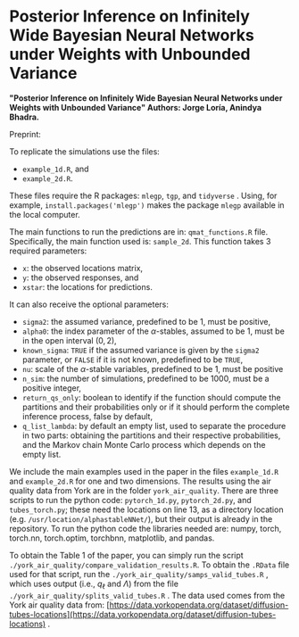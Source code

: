 # Posterior Inference on Infinitely Wide Bayesian Neural Networks under Weights with Unbounded Variance

**"Posterior Inference on Infinitely Wide Bayesian Neural Networks under Weights with Unbounded Variance" Authors: Jorge Loría, Anindya Bhadra.** 

Preprint: []()

To replicate the simulations use the files: 
- `example_1d.R`, and
- `example_2d.R`.

These files require the R packages: `mlegp`, `tgp`, and `tidyverse` . Using, for example, `install.packages('mlegp')` makes the package `mlegp` available in the local computer.

The main functions to run the predictions are in: `qmat_functions.R` file. Specifically, the main function used is: `sample_2d`. This function takes 3 required parameters:

- `x`: the observed locations matrix,
- `y`: the observed responses, and
- `xstar`: the locations for predictions.
 
It can also receive the optional parameters:
- `sigma2`: the assumed variance, predefined to be 1, must be positive,
- `alpha0`: the index parameter of the $\alpha$-stables, assumed to be 1, must be in the open interval $(0,2)$,
- `known_sigma`: `TRUE` if the assumed variance is given by the `sigma2` parameter, or `FALSE` if it is not known, predefined to be `TRUE`,
- `nu`: scale of the $\alpha$-stable variables, predefined to be 1, must be positive
- `n_sim`: the number of simulations, predefined to be 1000, must be a positive integer,
- `return_qs_only`: boolean to identify if the function should compute the partitions and their probabilities only or if it should perform the complete inference process, false by default,
- `q_list_lambda`: by default an empty list, used to separate the procedure in two parts: obtaining the partitions and their respective probabilities, and the Markov chain Monte Carlo process which depends on the empty list.

We include the main examples used in the paper in the files `example_1d.R` and `example_2d.R` for one and two dimensions. The results using the air quality data from York are in the folder `york_air_quality`. There are three scripts to run the python code: `pytorch_1d.py`, `pytorch_2d.py`, and `tubes_torch.py`; these need the locations on line 13, as a directory location (e.g. `/usr/location/alphastableNNet/`), but their output is already in the repository. To run the python code the libraries needed are: numpy, torch, torch.nn, torch.optim, torchbnn, matplotlib, and pandas.

To obtain the Table 1 of the paper, you can simply run the script `./york_air_quality/compare_validation_results.R`. To obtain the `.RData` file used for that script, run the `./york_air_quality/samps_valid_tubes.R` , which uses output (i.e., $q_\ell$ and $\Lambda$) from the file `./york_air_quality/splits_valid_tubes.R` . The data used comes from the York air quality data from: [https://data.yorkopendata.org/dataset/diffusion-tubes-locations](https://data.yorkopendata.org/dataset/diffusion-tubes-locations) .

